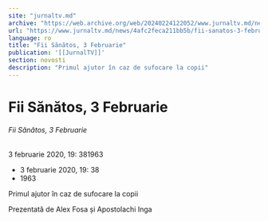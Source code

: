 ```yaml
---
site: "jurnaltv.md"
archive: "https://web.archive.org/web/20240224122052/www.jurnaltv.md/news/4afc2feca211bb5b/fii-sanatos-3-februarie.html"
url: "https://www.jurnaltv.md/news/4afc2feca211bb5b/fii-sanatos-3-februarie.html"
language: ro
title: "Fii Sănătos, 3 Februarie"
publication: '[[JurnalTV]]'
section: novosti
description: "Primul ajutor în caz de sufocare la copii"
---
```


# Fii Sănătos, 3 Februarie

###### Fii Sănătos, 3 Februarie

3 februarie 2020, 19: 381963

- 3 februarie 2020, 19: 38
- 1963

Primul ajutor în caz de sufocare la copii

Prezentată de Alex Fosa și Apostolachi Inga
